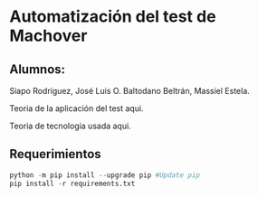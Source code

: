 # Automatización del test de Machover

## Alumnos:
Siapo Rodríguez, José Luis O.
Baltodano Beltrán, Massiel Estela.

Teoria de la aplicación del test aqui.

Teoria de tecnologia usada aqui.

## Requerimientos


``` python
python -m pip install --upgrade pip #Update pip
pip install -r requirements.txt
```
